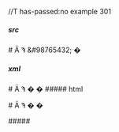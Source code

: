//T has-passed:no
example 301
##### src
&#35; &#1234; &#992; &#98765432; &#0;
##### xml
<?xml version="1.0" encoding="UTF-8"?>
<!DOCTYPE document SYSTEM "CommonMark.dtd">
<document xmlns="http://commonmark.org/xml/1.0">
  <paragraph>
    <text># Ӓ Ϡ � �</text>
  </paragraph>
</document>
##### html
<p># Ӓ Ϡ � �</p>
#####
